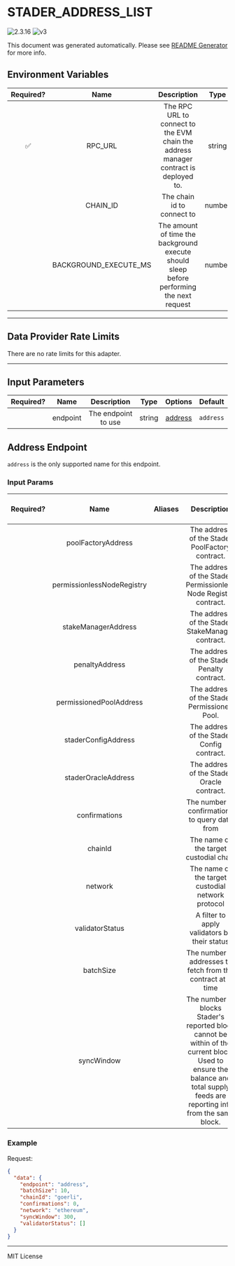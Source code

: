 # STADER_ADDRESS_LIST

![2.3.16](https://img.shields.io/github/package-json/v/smartcontractkit/external-adapters-js?filename=packages/sources/stader-address-list/package.json) ![v3](https://img.shields.io/badge/framework%20version-v3-blueviolet)

This document was generated automatically. Please see [README Generator](../../scripts#readme-generator) for more info.

## Environment Variables

| Required? |         Name          |                                        Description                                        |  Type  | Options | Default |
| :-------: | :-------------------: | :---------------------------------------------------------------------------------------: | :----: | :-----: | :-----: |
|    ✅     |        RPC_URL        |   The RPC URL to connect to the EVM chain the address manager contract is deployed to.    | string |         |         |
|           |       CHAIN_ID        |                                The chain id to connect to                                 | number |         |   `1`   |
|           | BACKGROUND_EXECUTE_MS | The amount of time the background execute should sleep before performing the next request | number |         | `10000` |

---

## Data Provider Rate Limits

There are no rate limits for this adapter.

---

## Input Parameters

| Required? |   Name   |     Description     |  Type  |           Options            |  Default  |
| :-------: | :------: | :-----------------: | :----: | :--------------------------: | :-------: |
|           | endpoint | The endpoint to use | string | [address](#address-endpoint) | `address` |

## Address Endpoint

`address` is the only supported name for this endpoint.

### Input Params

| Required? |            Name            | Aliases |                                                                                  Description                                                                                  |   Type   |       Options       |  Default   | Depends On | Not Valid With |
| :-------: | :------------------------: | :-----: | :---------------------------------------------------------------------------------------------------------------------------------------------------------------------------: | :------: | :-----------------: | :--------: | :--------: | :------------: |
|           |     poolFactoryAddress     |         |                                                                The address of the Stader PoolFactory contract.                                                                |  string  |                     |            |            |                |
|           | permissionlessNodeRegistry |         |                                                       The address of the Stader Permissionless Node Registry contract.                                                        |  string  |                     |            |            |                |
|           |    stakeManagerAddress     |         |                                                               The address of the Stader StakeManager contract.                                                                |  string  |                     |            |            |                |
|           |       penaltyAddress       |         |                                                                  The address of the Stader Penalty contract.                                                                  |  string  |                     |            |            |                |
|           |  permissionedPoolAddress   |         |                                                                 The address of the Stader Permissioned Pool.                                                                  |  string  |                     |            |            |                |
|           |    staderConfigAddress     |         |                                                                  The address of the Stader Config contract.                                                                   |  string  |                     |            |            |                |
|           |    staderOracleAddress     |         |                                                                  The address of the Stader Oracle contract.                                                                   |  string  |                     |            |            |                |
|           |       confirmations        |         |                                                                The number of confirmations to query data from                                                                 |  number  |                     |            |            |                |
|           |          chainId           |         |                                                                    The name of the target custodial chain                                                                     |  string  | `goerli`, `mainnet` | `mainnet`  |            |                |
|           |          network           |         |                                                               The name of the target custodial network protocol                                                               |  string  |     `ethereum`      | `ethereum` |            |                |
|           |      validatorStatus       |         |                                                                 A filter to apply validators by their status                                                                  | string[] |                     |            |            |                |
|           |         batchSize          |         |                                                         The number of addresses to fetch from the contract at a time                                                          |  number  |                     |    `10`    |            |                |
|           |         syncWindow         |         | The number of blocks Stader's reported block cannot be within of the current block. Used to ensure the balance and total supply feeds are reporting info from the same block. |  number  |                     |   `300`    |            |                |

### Example

Request:

```json
{
  "data": {
    "endpoint": "address",
    "batchSize": 10,
    "chainId": "goerli",
    "confirmations": 0,
    "network": "ethereum",
    "syncWindow": 300,
    "validatorStatus": []
  }
}
```

---

MIT License
